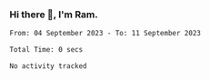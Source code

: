 ### Hi there 👋, I'm Ram.

<!--START_SECTION:waka-->

```txt
From: 04 September 2023 - To: 11 September 2023

Total Time: 0 secs

No activity tracked
```

<!--END_SECTION:waka-->
